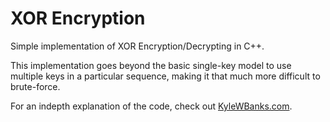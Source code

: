 XOR Encryption
==================

Simple implementation of XOR Encryption/Decrypting in C++.

This implementation goes beyond the basic single-key model to use multiple keys in a particular sequence, making it that much more difficult to brute-force.

For an indepth explanation of the code, check out [KyleWBanks.com](http://kylewbanks.com/post/show/Simple-XOR-Encryption-Decryption-in-Cpp).
